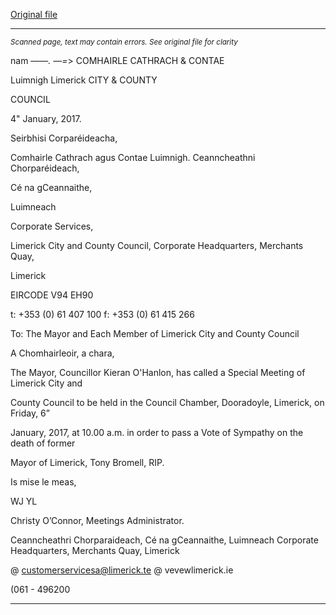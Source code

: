 [Original file](https://beta.limerick.ie/sites/default/files/media/documents/2017-04/agenda_-_special_meeting_of_limerick_city_and_county_council_-_6th_january_2017.pdf)

---
*<small>Scanned page, text may contain errors. See original file for clarity</small>*  

nam ——_.
—=_>
COMHAIRLE
CATHRACH & CONTAE

Luimnigh
Limerick
CITY & COUNTY

COUNCIL

4" January, 2017.

Seirbhisi Corparéideacha,

Comhairle Cathrach agus Contae Luimnigh.
Ceanncheathni Chorparéideach,

Cé na gCeannaithe,

Luimneach

Corporate Services,

Limerick City and County Council,
Corporate Headquarters,
Merchants Quay,

Limerick

EIRCODE V94 EH90

t: +353 (0) 61 407 100
f: +353 (0) 61 415 266

To: The Mayor and Each Member of Limerick City and County Council

A Chomhairleoir, a chara,

The Mayor, Councillor Kieran O'Hanlon, has called a Special Meeting of Limerick City and

County Council to be held in the Council Chamber, Dooradoyle, Limerick, on Friday, 6”

January, 2017, at 10.00 a.m. in order to pass a Vote of Sympathy on the death of former

Mayor of Limerick, Tony Bromell, RIP.

Is mise le meas,

WJ YL

Christy O’Connor,
Meetings Administrator.

Ceanncheathri Chorparaideach, Cé na gCeannaithe, Luimneach
Corporate Headquarters, Merchants Quay, Limerick

@ customerservicesa@limerick.te
@ vevewlimerick.ie

(061 - 496200


---
